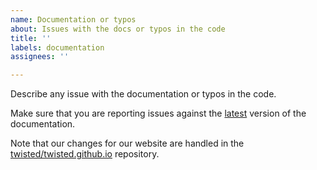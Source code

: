 ```yaml
---
name: Documentation or typos
about: Issues with the docs or typos in the code
title: ''
labels: documentation
assignees: ''

---
```


Describe any issue with the documentation or typos in the code.

Make sure that you are reporting issues against the [latest](https://docs.twisted.org/en/latest/) version of the documentation.

Note that our changes for our website are handled in the [twisted/twisted.github.io](https://github.com/twisted/twisted.github.io) repository.
